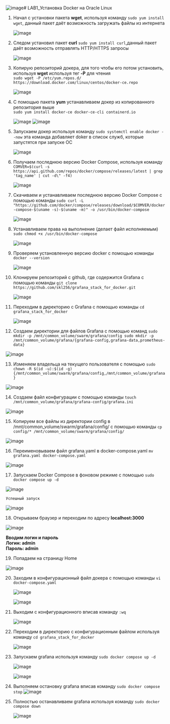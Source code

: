 ![image](https://github.com/user-attachments/assets/68b2f3e5-09c6-4895-92d8-3e5575a0210e)# LAB1_Установка Docker на Oracle Linux
1. Начал с установки пакета <b>wget</b>, используя команду ```sudo yum install wget```, данный пакет даёт возможность загружать файлы из интернета
   
   ![image](https://github.com/user-attachments/assets/81ffa714-132f-4ade-89b9-d72be8018ce7)
   
2. Следом установил пакет <b>curl</b> ```sudo yum install curl```,данный пакет даёт возможность отправлять HTTP/HTTPS запросы
   
   ![image](https://github.com/user-attachments/assets/d89019b2-3053-4320-b829-f730576085a5)
   
3. Копирую репозиторий докера, для того чтобы его потом установить, используя <b>wget</b> используя тег <b>-P</b> для чтения <br>```sudo wget -P /etc/yum.repos.d/ https://download.docker.com/linux/centos/docker-ce.repo```

   ![image](https://github.com/user-attachments/assets/34eb77ad-9b3d-42e6-93e8-d96f9e72dce9) 
   
4. C помощью пакета <b>yum</b> устанавливаем докер из копированного репозитория выше <br>```sudo yum install docker-ce docker-ce-cli containerd.io```
   
   ![image](https://github.com/user-attachments/assets/245c96d4-816b-479b-bad7-d0914e037cc0)
   ![image](https://github.com/user-attachments/assets/7ec33469-db1f-4f1f-87f7-0c336141fca6)

   
5. Запускаем докер используя команду ```sudo systemctl enable docker --now``` эта команда добавляет doker в список служб, которые запустятся при запуске ОС
   
   ![image](https://github.com/user-attachments/assets/a416064c-9e96-41c6-a73f-e7820770ad1b) 

6. Получаем последнюю версию Docker Compose, используя команду
 ```COMVER=$(curl -s https://api.github.com/repos/docker/compose/releases/latest | grep 'tag_name' | cut -d\" -f4)```

   ![image](https://github.com/user-attachments/assets/07c35729-1e88-40ae-a452-22e4c9bfe71f)

7. Скачиваем и устанавливаем последнюю версию Docker Compose с помощью команды
 ```sudo curl -L "https://github.com/docker/compose/releases/download/$COMVER/docker-compose-$(uname -s)-$(uname -m)" -o /usr/bin/docker-compose```

   ![image](https://github.com/user-attachments/assets/fe059437-964a-4739-8966-8467dc0db459)

8. Устанавливаем права на выполнение (делает файл исполняемым) ```sudo chmod +x /usr/bin/docker-compose```

    ![image](https://github.com/user-attachments/assets/8fcc8dca-8c0c-4fd3-b6ca-06eb3fc6e376)
    
9. Проверяем установленную версию docker c помощью команды ```docker --version```

    ![image](https://github.com/user-attachments/assets/9d17ca47-20e1-4579-aa5a-f2c2f30c02d8)

10. Клонируем репозиторий с github, где содержится Grafana с помощью команды
```git clone https://github.com/skl256/grafana_stack_for_docker.git```

      ![image](https://github.com/user-attachments/assets/aadb5c9c-c6be-48fc-9326-31f590c73be2)

11. Переходим в директорию с Grafana с помощью команды ```cd grafana_stack_for_docker```

    ![image](https://github.com/user-attachments/assets/58545aab-32c5-4801-9365-505eeb3c8139)
    
12. Создаем директории для файлов Grafana с помощью команд ```sudo mkdir -p /mnt/common_volume/swarm/grafana/config
sudo mkdir -p /mnt/common_volume/grafana/{grafana-config,grafana-data,prometheus-data}```

   ![image](https://github.com/user-attachments/assets/72dc29ae-7572-4993-afee-c4667490c172)

13. Изменяем владельца на текущего пользователя с помощью
```sudo chown -R $(id -u):$(id -g) {/mnt/common_volume/swarm/grafana/config,/mnt/common_volume/grafana}```

   ![image](https://github.com/user-attachments/assets/8703ff56-fdc6-434c-83db-f8a59f1e6887)

14. Создаем файл конфигурации с помощью команды ```touch /mnt/common_volume/grafana/grafana-config/grafana.ini``` 

   ![image](https://github.com/user-attachments/assets/7b72a4f2-2ae0-4cea-8531-b36f7c1ea008)

15. Копируем все файлы из директории config в /mnt/common_volume/swarm/grafana/config/ c помощью команды ```cp config/* /mnt/common_volume/swarm/grafana/config/```

   ![image](https://github.com/user-attachments/assets/e41ca8ae-93c1-4e28-b917-c2979218ccee)

16. Переименовываем файл grafana.yaml в docker-compose.yaml ```mv grafana.yaml docker-compose.yaml```

   ![image](https://github.com/user-attachments/assets/c8511cdc-1265-4e87-bfa9-80800ac768df)

17. Запускаем Docker Compose в фоновом режиме с помощью ```sudo docker compose up -d```

   ![image](https://github.com/user-attachments/assets/5a1912c5-a57b-4fda-a3b0-0c9dea99988c)

    Успешный запуск
   
   ![image](https://github.com/user-attachments/assets/5918f777-d8dd-4be0-8749-9a3d121af245)


18. Открываем браузер и переходим по адресу <b>localhost:3000</b>

   ![image](https://github.com/user-attachments/assets/e06e15eb-3739-4540-b24c-e90f279cefed)

   <b>Вводим логин и пароль<br>
      Логин: admin<br>
      Пароль: admin</b>

19.  Попадаем на страницу Home

   ![image](https://github.com/user-attachments/assets/1cc82851-0cf6-4d1e-9be3-536c447bf71b)

20. Заходим в конфигурационный файл докера с помощью команды ```vi docker-compose.yaml```

    ![image](https://github.com/user-attachments/assets/cb969c40-8734-4f67-8e69-5ed9096bf237)

    ![image](https://github.com/user-attachments/assets/0b1e6b93-8d72-48f9-8bea-bf7393c37ba6)

21. Выходим с конфигурационного  вписав команду ```:wq```

    ![image](https://github.com/user-attachments/assets/fc1388f9-457d-44bb-be68-12fab8454c46)

22. Переходим в директорию с конфигурационным файлом используя команду
    ```cd grafana_stack_for_docker```

    ![image](https://github.com/user-attachments/assets/5d60d570-cab0-4167-a53b-26b75df3976e)

23. Запускаем grafana используя команду
    ```sudo docker compose up -d```

    ![image](https://github.com/user-attachments/assets/eb3b7e29-3a9e-4f5e-acf1-d12f51f13d14)
    
    ![image](https://github.com/user-attachments/assets/9bbc38c1-f050-4d28-a039-0ea7c9764549)


25. Выполняем остановку grafana вписав команду
    ```sudo docker compose stop```
    ![image](https://github.com/user-attachments/assets/25c8a171-087a-4a6b-ae4c-848d512dd7f1)

26. Полностью останавливаем grafana используя команду
    ```sudo docker compose down```

    ![image](https://github.com/user-attachments/assets/773efa09-d67c-4e03-a723-b09c2544b247)








